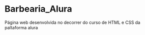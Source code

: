 # Barbearia_Alura

<p> Página web desenvolvida no decorrer do curso de HTML e CSS da paltaforma alura </P>